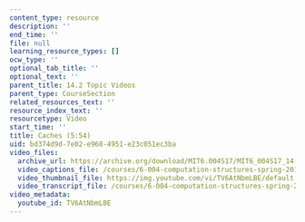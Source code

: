 ```yaml
---
content_type: resource
description: ''
end_time: ''
file: null
learning_resource_types: []
ocw_type: ''
optional_tab_title: ''
optional_text: ''
parent_title: 14.2 Topic Videos
parent_type: CourseSection
related_resources_text: ''
resource_index_text: ''
resourcetype: Video
start_time: ''
title: Caches (5:54)
uid: bd374d9d-7e02-e968-4951-e23c051ec3ba
video_files:
  archive_url: https://archive.org/download/MIT6.004S17/MIT6_004S17_14-02-06_300k.mp4
  video_captions_file: /courses/6-004-computation-structures-spring-2017/59ad4a33930c59e7b970bba1a00f4864_TV6AtNbmLBE.vtt
  video_thumbnail_file: https://img.youtube.com/vi/TV6AtNbmLBE/default.jpg
  video_transcript_file: /courses/6-004-computation-structures-spring-2017/875750bfd13cc3315504e9935e98f11c_TV6AtNbmLBE.pdf
video_metadata:
  youtube_id: TV6AtNbmLBE
---
```

